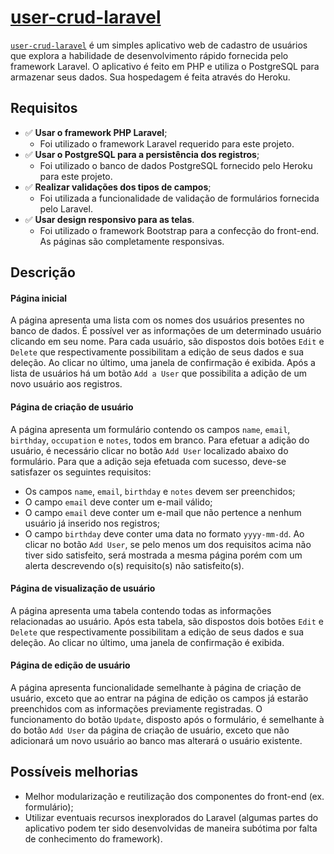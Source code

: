 # [user-crud-laravel](http://ronaldos-laravel-first-app.herokuapp.com/)
[```user-crud-laravel```](http://ronaldos-laravel-first-app.herokuapp.com/) é um simples aplicativo web de cadastro de usuários que explora a habilidade de desenvolvimento rápido fornecida pelo framework Laravel. O aplicativo é feito em PHP e utiliza o PostgreSQL para armazenar seus dados. Sua hospedagem é feita através do Heroku.

## Requisitos
* :white_check_mark: **Usar o framework PHP Laravel**;
  * Foi utilizado o framework Laravel requerido para este projeto.
* :white_check_mark: **Usar o PostgreSQL para a persistência dos registros**;
  * Foi utilizado o banco de dados PostgreSQL fornecido pelo Heroku para este projeto.
* :white_check_mark: **Realizar validações dos tipos de campos**;
  * Foi utilizada a funcionalidade de validação de formulários fornecida pelo Laravel.
* :white_check_mark: **Usar design responsivo para as telas**.
  * Foi utilizado o framework Bootstrap para a confecção do front-end. As páginas são completamente responsivas.

## Descrição
#### Página inicial
A página apresenta uma lista com os nomes dos usuários presentes no banco de dados. É possível ver as informações de um determinado usuário clicando em seu nome. Para cada usuário, são dispostos dois botões ```Edit``` e ```Delete``` que respectivamente possibilitam a edição de seus dados e sua deleção. Ao clicar no último, uma janela de confirmação é exibida.
Após a lista de usuários há um botão ```Add a User``` que possibilita a adição de um novo usuário aos registros.

#### Página de criação de usuário
A página apresenta um formulário contendo os campos ```name```, ```email```, ```birthday```, ```occupation``` e ```notes```, todos em branco. Para efetuar a adição do usuário, é necessário clicar no botão ```Add User``` localizado abaixo do formulário. Para que a adição seja efetuada com sucesso, deve-se satisfazer os seguintes requisitos:
* Os campos ```name```, ```email```, ```birthday``` e ```notes``` devem ser preenchidos;
* O campo ```email``` deve conter um e-mail válido;
* O campo ```email``` deve conter um e-mail que não pertence a nenhum usuário já inserido nos registros;
* O campo ```birthday``` deve conter uma data no formato ```yyyy-mm-dd```.
Ao clicar no botão ```Add User```, se pelo menos um dos requisitos acima não tiver sido satisfeito, será mostrada a mesma página porém com um alerta descrevendo o(s) requisito(s) não satisfeito(s).

#### Página de visualização de usuário
A página apresenta uma tabela contendo todas as informações relacionadas ao usuário. Após esta tabela, são dispostos dois botões ```Edit``` e ```Delete``` que respectivamente possibilitam a edição de seus dados e sua deleção. Ao clicar no último, uma janela de confirmação é exibida.

#### Página de edição de usuário
A página apresenta funcionalidade semelhante à página de criação de usuário, exceto que ao entrar na página de edição os campos já estarão preenchidos com as informações previamente registradas. O funcionamento do botão ```Update```, disposto após o formulário, é semelhante à do botão ```Add User``` da página de criação de usuário, exceto que não adicionará um novo usuário ao banco mas alterará o usuário existente.

## Possíveis melhorias
* Melhor modularização e reutilização dos componentes do front-end (ex. formulário);
* Utilizar eventuais recursos inexplorados do Laravel (algumas partes do aplicativo podem ter sido desenvolvidas de maneira subótima por falta de conhecimento do framework).
